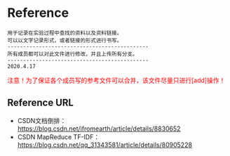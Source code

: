 # Reference

```wiki
用于记录在实验过程中查找的资料以及资料链接。
可以以文字记录形式，或者链接的形式进行书写。
---------------------------------------------
所有成员都可以对此文件进行修改，并且上传所有分支。
---------------------------------------------
2020.4.17
```

<font color=red>注意！为了保证各个成员写的参考文件可以合并，该文件尽量只进行[add]操作！</font>



## Reference URL

- CSDN文档倒排：https://blog.csdn.net/ifromearth/article/details/8830652
- CSDN MapReduce TF-IDF：https://blog.csdn.net/qq_31343581/article/details/80905228